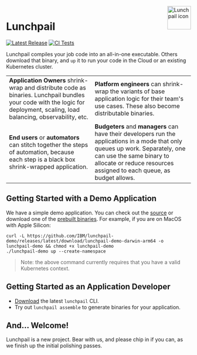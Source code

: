 <image align="right" alt="Lunchpail icon" src="docs/lunchpail.png" title="Lunchpail" width="64">

# Lunchpail

<a href="https://github.com/IBM/lunchpail/releases"><img src="https://img.shields.io/github/release/IBM/lunchpail.svg" alt="Latest Release"></a>
[![CI Tests](https://github.com/IBM/lunchpail/actions/workflows/actions.yml/badge.svg)](https://github.com/IBM/lunchpail/actions/workflows/actions.yml)

Lunchpail compiles your job code into an all-in-one executable. Others download that binary, and `up` it to run your code in the Cloud or an existing Kubernetes cluster. 

<table>
    <tr>
        <td>
            <strong>Application Owners</strong> shrink-wrap and distribute code as binaries. Lunchpail bundles your code with the logic for deployment, scaling, load balancing, observability, etc.
        </td>
        <td>
            <strong>Platform engineers</strong> can shrink-wrap the variants of base application logic for their team's use cases. These also become distributable binaries.
        </td>
    </tr>
    <tr>
        <td>
            <strong>End users</strong> or <strong>automators</strong> can stitch together the steps of automation, because each step is a black box shrink-wrapped application.
        </td>
        <td>
            <strong>Budgeters</strong> and <strong>managers</strong> can have their developers run the applications in a mode that only queues up work. Separately, one can use the same binary to allocate or reduce resources assigned to each queue, as budget allows.
        </td>
    </tr>
</table>

## Getting Started with a Demo Application

We have a simple demo application. You can check out the
[source](https://github.com/IBM/lunchpail-demo) or download one of the
[prebuilt
binaries](https://github.com/IBM/lunchpail-demo/releases). For
example, if you are on MacOS with Apple Silicon:

```shell
curl -L https://github.com/IBM/lunchpail-demo/releases/latest/download/lunchpail-demo-darwin-arm64 -o lunchpail-demo && chmod +x lunchpail-demo
./lunchpail-demo up --create-namespace
```

> Note: the above command currently requires that you have a valid
> Kubernetes context.

## Getting Started as an Application Developer

- [Download](https://github.com/IBM/lunchpail/releases/latest) the latest `lunchpail` CLI.
- Try out `lunchpail assemble` to generate binaries for your application.

## And... Welcome!

Lunchpail is a new project. Bear with us, and please chip in if you
can, as we finish up the initial polishing passes.

